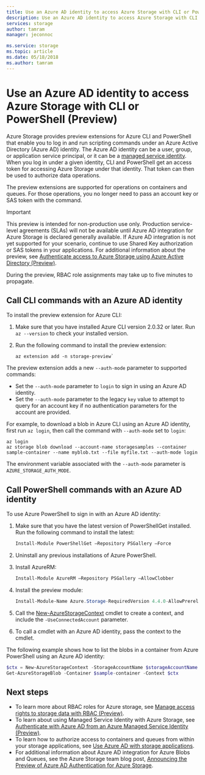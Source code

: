```yaml
---
title: Use an Azure AD identity to access Azure Storage with CLI or PowerShell (Preview) | Microsoft Docs
description: Use an Azure AD identity to access Azure Storage with CLI or PowerShell (Preview).  
services: storage
author: tamram
manager: jeconnoc

ms.service: storage
ms.topic: article
ms.date: 05/18/2018
ms.author: tamram
---
```


# Use an Azure AD identity to access Azure Storage with CLI or PowerShell (Preview)

Azure Storage provides preview extensions for Azure CLI and PowerShell that enable you to log in and run scripting commands under an Azure Active Directory (Azure AD) identity. The Azure AD identity can be a user, group, or application service principal, or it can be a [managed service identity](../../active-directory/managed-service-identity/overview.md). When you log in under a given identity, CLI and PowerShell get an access token for accessing Azure Storage under that identity. That token can then be used to authorize data operations. 

The preview extensions are supported for operations on containers and queues. For those operations, you no longer need to pass an account key or SAS token with the command.

> [!IMPORTANT]
> This preview is intended for non-production use only. Production service-level agreements (SLAs) will not be available until Azure AD integration for Azure Storage is declared generally available. If Azure AD integration is not yet supported for your scenario, continue to use Shared Key authorization or SAS tokens in your applications. For additional information about the preview, see [Authenticate access to Azure Storage using Azure Active Directory (Preview)](storage-auth-aad.md).
>
> During the preview, RBAC role assignments may take up to five minutes to propagate.

## Call CLI commands with an Azure AD identity

To install the preview extension for Azure CLI:

1. Make sure that you have installed Azure CLI version 2.0.32 or later. Run `az --version` to check your installed version.
2. Run the following command to install the preview extension: 

    ```azurecli
    az extension add -n storage-preview`
    ```

The preview extension adds a new `--auth-mode` parameter to supported commands:

- Set the `--auth-mode` parameter to `login` to sign in using an Azure AD identity.
- Set the `--auth-mode` parameter to the legacy `key` value to attempt to query for an account key if no authentication parameters for the account are provided. 

For example, to download a blob in Azure CLI using an Azure AD identity, first run `az login`, then call the command with `--auth-mode` set to `login`:

```azurecli
az login
az storage blob download --account-name storagesamples --container sample-container --name myblob.txt --file myfile.txt --auth-mode login 
```

The environment variable associated with the `--auth-mode` parameter is `AZURE_STORAGE_AUTH_MODE`.

## Call PowerShell commands with an Azure AD identity

To use Azure PowerShell to sign in with an Azure AD identity:

1. Make sure that you have the latest version of PowerShellGet installed. Run the following command to install the latest:
 
    ```powershell
    Install-Module PowerShellGet –Repository PSGallery –Force
    ```

2. Uninstall any previous installations of Azure PowerShell.
3. Install AzureRM:

    ```powershell
    Install-Module AzureRM –Repository PSGallery –AllowClobber
    ```

4. Install the preview module:

    ```powershell
    Install-Module-Name Azure.Storage-RequiredVersion 4.4.0-AllowPrerelease –AllowClobber -Repository PSGallery -Force 
    ```

5. Call the [New-AzureStorageContext](https://docs.microsoft.com/powershell/module/azure.storage/new-azurestoragecontext) cmdlet to create a context, and include the `-UseConnectedAccount` parameter. 
6. To call a cmdlet with an Azure AD identity, pass the context to the cmdlet.

The following example shows how to list the blobs in a container from Azure PowerShell using an Azure AD identity: 

```powershell
$ctx = New-AzureStorageContext -StorageAccountName $storageAccountName -UseConnectedAccount 
Get-AzureStorageBlob -Container $sample-container -Context $ctx 
```

## Next steps

- To learn more about RBAC roles for Azure storage, see [Manage access rights to storage data with RBAC (Preview)](storage-auth-aad-rbac.md).
- To learn about using Managed Service Identity with Azure Storage, see [Authenticate with Azure AD from an Azure Managed Service Identity (Preview)](storage-auth-aad-msi.md).
- To learn how to authorize access to containers and queues from within your storage applications, see [Use Azure AD with storage applications](storage-auth-aad-app.md).
- For additional information about Azure AD integration for Azure Blobs and Queues, see the Azure Storage team blog post, [Announcing the Preview of Azure AD Authentication for Azure Storage](https://azure.microsoft.com/blog/announcing-the-preview-of-aad-authentication-for-storage/).
